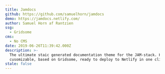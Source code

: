 ```yaml
---
title: Jamdocs
github: https://github.com/samuelhorn/jamdocs
demo: https://jamdocs.netlify.com/
author: Samuel Horn af Rantzien
ssg:
  - Gridsome
cms:
  - No CMS
date: 2019-06-26T11:39:42.000Z
description: >-
  The ultimate staic generated documentation theme for the JAM-stack. Highly
  cusomizable, based on Gridsome, ready to deploy to Netlify in one click.
stale: false
---
```

